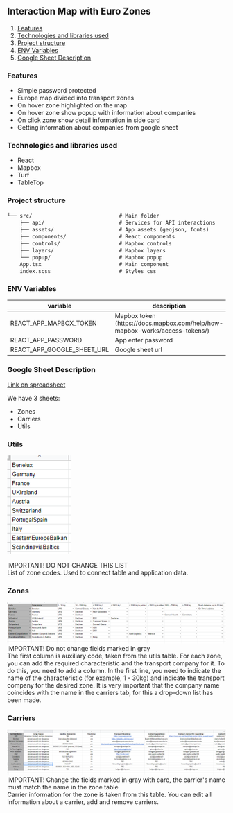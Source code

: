 ## Interaction Map with Euro Zones

1. [Features](#features)
1. [Technologies and libraries used](#technology)
1. [Project structure](#structure)
1. [ENV Variables](#variables)
1. [Google Sheet Description](#googlesheet)

### <a name="features">Features</a>

-   Simple password protected
-   Europe map divided into transport zones
-   On hover zone highlighted on the map
-   On hover zone show popup with information about companies
-   On click zone show detail information in side card
-   Getting information about companies from google sheet

### <a name="technology">Technologies and libraries used</a>

-   React
-   Mapbox
-   Turf
-   TableTop

### <a name="structure">Project structure</a>

```
└── src/                            # Main folder
    ├── api/                        # Services for API interactions
    ├── assets/                     # App assets (geojson, fonts)
    ├── components/                 # React components
    ├── controls/                   # Mapbox controls
    ├── layers/                     # Mapbox layers
    └── popup/                      # Mapbox popup
    App.tsx                         # Main component
    index.scss                      # Styles css
```

### <a name="variables">ENV Variables</a>

<table class="table table-bordered table-striped">
  <thead>
  <tr>
    <th style="width: 100px;">variable</th>
    <th >description</th>
  </tr>
  </thead>
  <tbody>
    <tr>
      <td>REACT_APP_MAPBOX_TOKEN</td>
      <td>Mapbox token (https://docs.mapbox.com/help/how-mapbox-works/access-tokens/)</td>
    </tr>
    <tr>
      <td>REACT_APP_PASSWORD</td>
      <td>App enter password</td>
    </tr>
    <tr>
      <td>REACT_APP_GOOGLE_SHEET_URL</td>
      <td>Google sheet url</td>
    </tr>
  </tbody>
</table>

### <a name="googlesheet">Google Sheet Description</a>

[Link on spreadsheet](https://docs.google.com/spreadsheets/d/1WiCHITHe2RrYocz_xxnoXxwhNDIibQhoIGe6hZpNU6c/edit#gid=1139380687)

We have 3 sheets:

-   Zones
-   Carriers
-   Utils

### Utils

![Utils](https://github.com/Postamentovich/companies-map/blob/master/src/assets/images/utils.PNG)

IMPORTANT! DO NOT CHANGE THIS LIST <br>
List of zone codes. Used to connect table and application data.

### Zones

![Utils](https://github.com/Postamentovich/companies-map/blob/master/src/assets/images/zones.PNG)
IMPORTANT! Do not change fields marked in gray <br>
The first column is auxiliary code, taken from the utils table.
For each zone, you can add the required characteristic and the transport company for it. To do this, you need to add a column. In the first line, you need to indicate the name of the characteristic (for example, 1 - 30kg) and indicate the transport company for the desired zone. It is very important that the company name coincides with the name in the carriers tab, for this a drop-down list has been made.

### Carriers

![Utils](https://github.com/Postamentovich/companies-map/blob/master/src/assets/images/carriers.PNG)
IMPORTANT! Change the fields marked in gray with care, the carrier's name must match the name in the zone table<br>
Carrier information for the zone is taken from this table. You can edit all information about a carrier, add and remove carriers.
